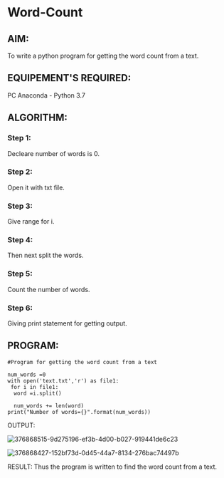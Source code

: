# Word-Count
## AIM:
To write a python program for getting the word count from a text.
## EQUIPEMENT'S REQUIRED: 
PC
Anaconda - Python 3.7
## ALGORITHM: 
### Step 1:
Decleare number of words is 0.
### Step 2: 
 Open it with txt file.
### Step 3: 
Give range for i.
### Step 4:  
Then next split the words.
### Step 5: 
Count the number of words.
### Step 6: 
Giving print statement for getting output.
## PROGRAM:
```
#Program for getting the word count from a text

num_words =0
with open('text.txt','r') as file1:
 for i in file1:
  word =i.split()

  num_words += len(word)
print("Number of words={}".format(num_words))
```
OUTPUT:


![376868515-9d275196-ef3b-4d00-b027-919441de6c23](https://github.com/user-attachments/assets/30efc70c-4d72-4c91-b1b3-e52b236522e2)

![376868427-152bf73d-0d45-44a7-8134-276bac74497b](https://github.com/user-attachments/assets/c21fba05-f81e-47db-b37b-cb585c5ff1a8)

RESULT:
Thus the program is written to find the word count from a text.








